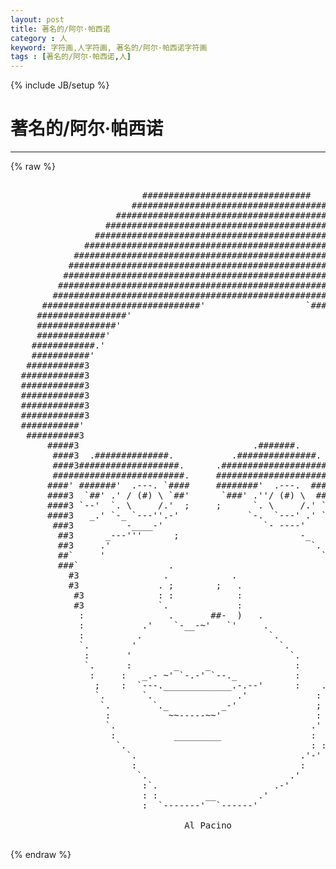 ```yaml
---
layout: post
title: 著名的/阿尔·帕西诺
category : 人
keyword: 字符画,人字符画, 著名的/阿尔·帕西诺字符画
tags : [著名的/阿尔·帕西诺,人]
---
```

{% include JB/setup %}
# 著名的/阿尔·帕西诺
---
{% raw %}
<pre>

                         ################################                                   
                       #####################################                                
                    ###########################################                             
                  #################################################                         
                #####################################################                       
              ##########################################################                    
            ##############################################################                  
           ###################################################################              
          #####################################################################             
         ########################################################################           
        ###########################################################################         
      ##############################&#039;                   `############################       
     #################&#039;                                      `##########################    
     ###############&#039;                                           `########################   
     #############&#039;                                              `#######################   
    ############.&#039;                                                &amp;######################   
    ###########&#039;                                                  &amp;######################   
   ###########3                                                   `######################   
  ############3                                                     `#####################  
  ############3                                                      &amp;##################### 
  ############3                                                      &amp;##################### 
  ############3                                                      &amp;######################
  ############3                                                      &amp;######################
  ###########&#039;                                                       `######################
   ##########3                                                       &amp;##################### 
       #####3                                 .#######.              `####################  
        ####3  .##############.           .###############.           `##################   
        ####3###################.      .#####################.         ##################   
        #########################.     ########################.        ################    
       ####&#039; #######&#039;  .---. `####     ########&#039;  .---.  ########        ##############     
       ####3  `##&#039; .&#039; / (#) \ `##&#039;      `###&#039; .&#039;&#039;/ (#) \  ######&#039;        #############      
       ####3 `--&#039;  `. \     /.&#039;  ;     ;      `. \     /.&#039; `----&#039;&#039;       ############       
       ####3   _.&#039; `-_ `---&#039;&#039;.-&#039;             `-.  `---&#039; .&#039; ``---&#039;&#039;       &amp;##########        
        ###3          -____-&#039;                   `- ----&#039;    `-._         &amp;#########         
         ##3      _---&#039;&#039;&#039;      ;                       -_                &amp;#### `.#          
         ##3     .&#039;                                      `.             &amp;####   :#          
         ##`     &#039;                                         `-.         &amp;####    :           
         ###`                 .                               `       &amp;###    ) :           
           #3                .            .                          &amp;###       :           
           #3               . ;        ;   .                        &amp;###    _  .&#039;           
            #3              : :            :                        &amp;##       :             
            #3              `.             :                        ###      .&#039;             
             :                .       ##-  )   .                    ##      .:              
             :           .&#039;    `-__-~&#039;   `&#039;     .                   ##     : :              
             :          .                        `.                   ~~~;~  ;              
             `.        &#039;                           `.                  .&#039;    ;              
              :       &#039;                              `.              .&#039;      :              
              `.      :        _     _                :        .    .&#039;       :              
               :     :   _.- ~&#039; `-.-&#039; `--._           :      .&#039;    .&#039;        :              
                ;    :  `---._____________.-.--&#039;      :    .&#039;    .&#039;                         
                `.       `.                .&#039;             :     .&#039;                          
                 `.        `._          _-&#039;               ;    ;                            
                  :           ~~-----~~&#039;                  :  .&#039;                             
                  `.                                     .&#039;  :                              
                   :           _________                 :  .&#039;                              
                    `.                                   : :                                
                      `.                               .&#039;-&#039;                                 
                       :                               :                                    
                        `.                           .&#039;                                     
                         :`.                      .-&#039;                                       
                         : :         __        .&#039;                                           
                         :  `-------&#039;  `------&#039;                        dp                   
                                                                                     
                                 Al Pacino
 </pre>
{% endraw %}
